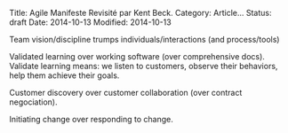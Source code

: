 Title: Agile Manifeste Revisité par Kent Beck.
Category: Article...
Status: draft
Date: 2014-10-13
Modified: 2014-10-13

Team vision/discipline trumps individuals/interactions (and process/tools)

Validated learning over working software (over comprehensive docs).
Validate learning means: we listen to customers, observe their behaviors, help them achieve their goals.

Customer discovery over customer collaboration (over contract negociation).

Initiating change over responding to change.

